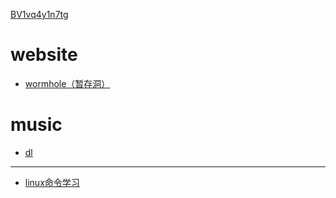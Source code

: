 [BV1vq4y1n7tg](http://b23.tv/gePwMf)

# website
+ [wormhole（暂存洞）](https://wormhole.app/?utm_source=homescreen)
# music
+ [dl](https://raw.githubusercontent.com/ICWJW/icwjw.github.io/gh-pages/book/music/dl)
-----
+ [linux命令学习](https://raw.githubusercontent.com/ICWJW/icwjw.github.io/gh-pages/book/linux%20%E5%91%BD%E4%BB%A4)
